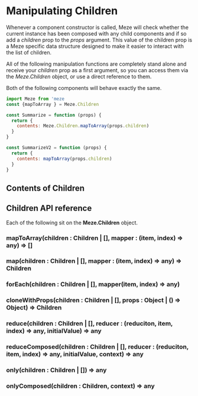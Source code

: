 # Manipulating Children

Whenever a component constructor is called, Meze will check whether the current instance has been composed with any child components and if so add a *children* prop to the *props* argument.
This value of the children prop is a Meze specific data structure designed to make it easier to interact with the list of children.

All of the following manipulation functions are completely stand alone and receive your *children* prop as a first argument, so you can access them via the *Meze.Children* object, or use a direct reference to them.

Both of the following components will behave exactly the same.
```js
import Meze from 'meze
const {mapToArray } = Meze.Children

const Summarize = function (props) {
  return {
    contents: Meze.Children.mapToArray(props.children)
  }
}

const SummarizeV2 = function (props) {
  return {
    contents: mapToArray(props.children)
  }
}
```

## Contents of Children

## Children API reference

Each of the following sit on the **Meze.Children** object.
### mapToArray(children : Children | [], mapper : (item, index) => any) => []

### map(children : Children | [], mapper : (item, index) => any) => Children

### forEach(children : Children | [], mapper(item, index) => any)

### cloneWithProps(children : Children | [], props : Object | () => Object) => Children

### reduce(children : Children | [], reducer : (reduciton, item, index) => any, initialValue) => any

### reduceComposed(children : Children | [], reducer : (reduciton, item, index) => any, initialValue, context) => any
  
### only(children : Children | []) => any

### onlyComposed(children : Children, context) => any
